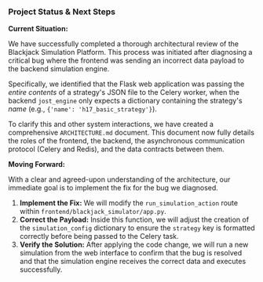 ### Project Status & Next Steps

**Current Situation:**

We have successfully completed a thorough architectural review of the Blackjack Simulation Platform. This process was initiated after diagnosing a critical bug where the frontend was sending an incorrect data payload to the backend simulation engine.

Specifically, we identified that the Flask web application was passing the *entire contents* of a strategy's JSON file to the Celery worker, when the backend `jost_engine` only expects a dictionary containing the strategy's *name* (e.g., `{'name': 'h17_basic_strategy'}`).

To clarify this and other system interactions, we have created a comprehensive `ARCHITECTURE.md` document. This document now fully details the roles of the frontend, the backend, the asynchronous communication protocol (Celery and Redis), and the data contracts between them.

**Moving Forward:**

With a clear and agreed-upon understanding of the architecture, our immediate goal is to implement the fix for the bug we diagnosed.

1.  **Implement the Fix:** We will modify the `run_simulation_action` route within `frontend/blackjack_simulator/app.py`.
2.  **Correct the Payload:** Inside this function, we will adjust the creation of the `simulation_config` dictionary to ensure the `strategy` key is formatted correctly before being passed to the Celery task.
3.  **Verify the Solution:** After applying the code change, we will run a new simulation from the web interface to confirm that the bug is resolved and that the simulation engine receives the correct data and executes successfully.